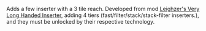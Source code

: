 Adds a few inserter with a 3 tile reach. Developed from mod [Leighzer's Very Long Handed Inserter](https://mods.factorio.com/mod/leighzerverylonghandedinserter), adding 4 tiers (fast/filter/stack/stack-filter inserters.), and they must be unlocked by their respective technology.
